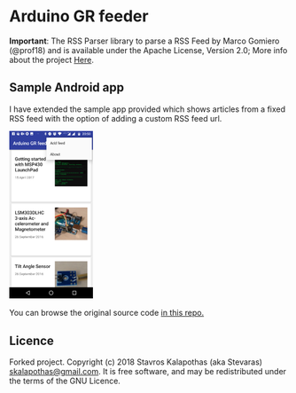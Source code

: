 Arduino GR feeder
=================

**Important**: The RSS Parser library to parse a RSS Feed by Marco Gomiero (@prof18) and is available under the Apache License, Version 2.0; More info about the project [Here](https://github.com/prof18/RSS-Parser).

## Sample Android app
I have extended the sample app provided which shows articles from a fixed RSS feed with the option of adding a custom RSS feed url. 

<img src="https://github.com/Stavros/RSS-Parser/blob/master/Screenshot.png" width="30%" height="30%">

You can browse the original source code <a href="https://github.com/github/RSS-Parser/tree/master/app"> in this repo.</a> 

## Licence

Forked project. Copyright (c) 2018 Stavros Kalapothas (aka Stevaras) <skalapothas@gmail.com>.
It is free software, and may be redistributed under the terms of the GNU Licence.